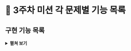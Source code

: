 # :pushpin: 3주차 미션 각 문제별 기능 목록

## 구현 기능 목록
<details>
<summary><b>펼쳐 보기</b></summary>
<div markdown="1">

### 입력 
- [x]  로또 구입 금액을 입력 받기.
> - [x]  `camp.nextstep.edu.missionutils.Console`의 `readLine()`을 활용하기.
> - [ ]  숫자가 아닌 값을 입력 할 경우 예외 처리.
> - [x]  1,000원으로 나누어 떨어지지 않을 경우 예외 처리.
> - [x]  1,000원 미만의 값을 입력할 경우 예외 처리.

- [x]  당첨 번호를 입력 받기
> - [ ]  쉼표로 구분되지 는 경우 예외 처리.
> - [ ]  쉼표와 숫자가 아닌 값일 경우 예외 처리.
> - [ ]  6개의 숫자가 아닌 경우 예외 처리.
> - [ ]  중복된 경우 발생하지 않게 처리
> - [ ]  45 초과, 1미만의 범위의 수를 입력한 경우 에외 처리.

- [x]  보너스볼 입력 받기
> - [ ]  숫자가 아닌 경우 예외 처리
> - [ ]  45 초과, 1미만의 범위의 수를 입력한 경우 에외 처리.
> - [ ]  중복된 경우 발생하지 않게 처리 

### 프로세스 진행
- [x]  구입 금액을 저장
- [x]  구입 금액 / 1,000 통해 로또 개수 저장
- [x]  로또 개수 만큼 로또를 랜덤으로 생성
> - [x]  로또 생성에는 `camp.nextstep.edu.missionutils.Randoms`의 `pickUniqueNumbersInRange() 활용하기.
 
- [x]  생성된 로또 정렬
- [ ]  당첨 통계 생성
> - [ ]  당첨 결과 계산
> - [ ]  총 수익률 계산

### 출력
- [x]  구매한 로또 개수를 출력 메세지와 함께 출력하기
- [x]  랜덤으로 생성된 로또 목록을 출력하기
- [x]  당첨 통계 계산해 등수에 따라서 당첨 개수를 출력하기
- [x]  총 수익률울 소수점 둘째 자리에서 반올림해 출력하기


### 점검 목록
- [ ] Lotto 패키지 요구사항을 지켰는지 확인하기
- [ ] Java 코드 컨벤션을 잘 따랐는지 확인하기
- [ ] 메서드 길이가 15줄을 넘지 않았는지 확인하기
- [ ] indent가 3을 넘지 않았는지 확인하기
- [ ] 3항 연산자를 사용하지 않았는지 확인하기
- [ ] else와 switch/case를 사용하지 않았는지 확인하기
- [ ] long / int 형 타입 체크
</div>
</details>